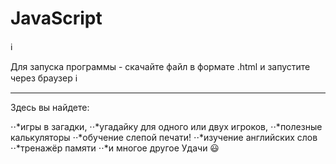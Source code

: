 # JavaScript


ℹ️

Для запуска программы - скачайте файл в формате .html и запустите через браузер
ℹ️

***

Здесь вы найдете:

⋅⋅*игры в загадки,
⋅⋅*угадайку для одного или двух игроков,
⋅⋅*полезные калькуляторы
⋅⋅*обучение слепой печати!
⋅⋅*изучение английских слов
⋅⋅*тренажёр памяти
⋅⋅*и многое другое
Удачи 😃
